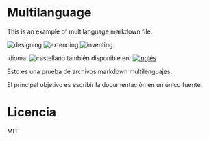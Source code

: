 ﻿<!-- multilang from with-spaces.md




NO MODIFIQUE ESTE ARCHIVO. FUE GENERADO AUTOMÁTICAMENTE POR multilang.js




-->
# Multilanguage

This is an example of multilanguage markdown file.


![designing](https://img.shields.io/badge/stability-designing-orange.svg)
![extending](https://img.shields.io/badge/stability-extending-orange.svg)
![inventing](https://img.shields.io/badge/stability-inventing-orange.svg)

<!--multilang buttons-->

idioma: ![castellano](https://raw.githubusercontent.com/codenautas/multilang/master/img/lang-es.png)
también disponible en:
[![inglés](https://raw.githubusercontent.com/codenautas/multilang/master/img/lang-en.png)](with-spaces.md)


Esto es una prueba de archivos markdown multilenguajes.

El principal objetivo es escribir la documentación en un único fuente.


# Licencia


MIT
